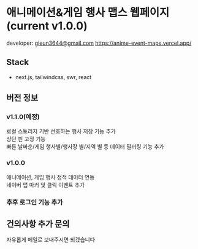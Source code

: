 # 애니메이션&게임 행사 맵스 웹페이지 (current v1.0.0)
developer: gieun3644@gmail.com
https://anime-event-maps.vercel.app/

## Stack
- next.js, tailwindcss, swr, react

## 버전 정보
### v1.1.0(예정)
로컬 스토리지 기반 선호하는 행사 저장 기능 추가  
상단 핀 고정 기능  
빠른 날짜순/게임 행사별/행사장 별/지역 별 등 데이터 필터링 기능 추가  

### v1.0.0
애니메이션, 게임 행사 정적 데이터 연동  
네이버 맵 마커 및 클릭 이벤트 추가

### 추후 로그인 기능 추가

## 건의사항 추가 문의
자유롭게 메일로 보내주시면 되겠습니다
